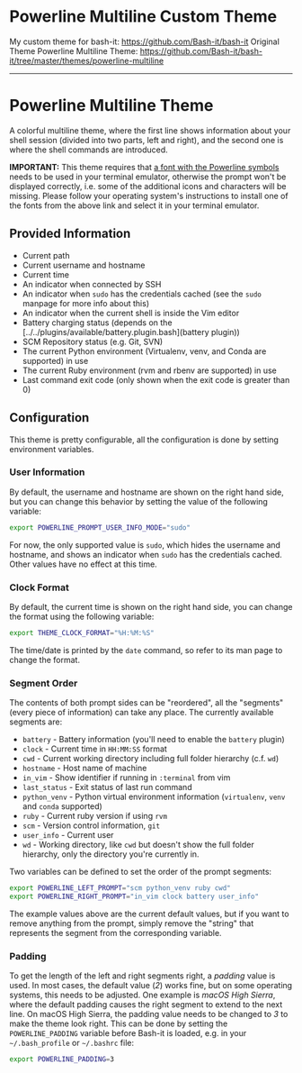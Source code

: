 # Powerline Multiline Custom Theme

My custom theme for bash-it: https://github.com/Bash-it/bash-it
Original Theme Powerline Multiline Theme: https://github.com/Bash-it/bash-it/tree/master/themes/powerline-multiline

---

# Powerline Multiline Theme

A colorful multiline theme, where the first line shows information about your shell session (divided into two parts, left and right), and the second one is where the shell commands are introduced.

**IMPORTANT:** This theme requires that [a font with the Powerline symbols](https://github.com/powerline/fonts) needs to be used in your terminal emulator, otherwise the prompt won't be displayed correctly, i.e. some of the additional icons and characters will be missing. Please follow your operating system's instructions to install one of the fonts from the above link and select it in your terminal emulator.

## Provided Information

* Current path
* Current username and hostname
* Current time
* An indicator when connected by SSH
* An indicator when `sudo` has the credentials cached (see the `sudo` manpage for more info about this)
* An indicator when the current shell is inside the Vim editor
* Battery charging status (depends on the [../../plugins/available/battery.plugin.bash](battery plugin))
* SCM Repository status (e.g. Git, SVN)
* The current Python environment (Virtualenv, venv, and Conda are supported) in use
* The current Ruby environment (rvm and rbenv are supported) in use
* Last command exit code (only shown when the exit code is greater than 0)

## Configuration

This theme is pretty configurable, all the configuration is done by setting environment variables.

### User Information

By default, the username and hostname are shown on the right hand side, but you can change this behavior by setting the value of the following variable:

```bash
export POWERLINE_PROMPT_USER_INFO_MODE="sudo"
```

For now, the only supported value is `sudo`, which hides the username and hostname, and shows an indicator when `sudo` has the credentials cached. Other values have no effect at this time.

### Clock Format

By default, the current time is shown on the right hand side, you can change the format using the following variable:

```bash
export THEME_CLOCK_FORMAT="%H:%M:%S"
```

The time/date is printed by the `date` command, so refer to its man page to change the format.

### Segment Order

The contents of both prompt sides can be "reordered", all the "segments" (every piece of information) can take any place. The currently available segments are:

* `battery` - Battery information (you'll need to enable the `battery` plugin)
* `clock` - Current time in `HH:MM:SS` format
* `cwd` - Current working directory including full folder hierarchy (c.f. `wd`)
* `hostname` - Host name of machine
* `in_vim` - Show identifier if running in `:terminal` from vim
* `last_status` - Exit status of last run command
* `python_venv` - Python virtual environment information (`virtualenv`, `venv`
  and `conda` supported)
* `ruby` - Current ruby version if using `rvm`
* `scm` - Version control information, `git` 
* `user_info` - Current user
* `wd` - Working directory, like `cwd` but doesn't show the full folder
  hierarchy, only the directory you're currently in.

Two variables can be defined to set the order of the prompt segments:

```bash
export POWERLINE_LEFT_PROMPT="scm python_venv ruby cwd"
export POWERLINE_RIGHT_PROMPT="in_vim clock battery user_info"
```

The example values above are the current default values, but if you want to remove anything from the prompt, simply remove the "string" that represents the segment from the corresponding variable.

### Padding

To get the length of the left and right segments right, a _padding_ value is used.
In most cases, the default value (_2_) works fine, but on some operating systems, this needs to be adjusted.
One example is _macOS High Sierra_, where the default padding causes the right segment to extend to the next line.
On macOS High Sierra, the padding value needs to be changed to _3_ to make the theme look right.
This can be done by setting the `POWERLINE_PADDING` variable before Bash-it is loaded, e.g. in your `~/.bash_profile` or `~/.bashrc` file:

```bash
export POWERLINE_PADDING=3
```
